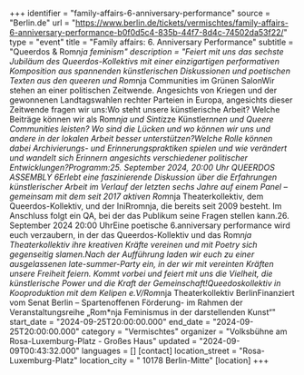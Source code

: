 +++
identifier = "family-affairs-6-anniversary-performance"
source = "Berlin.de"
url = "https://www.berlin.de/tickets/vermischtes/family-affairs-6-anniversary-performance-b0f0d5c4-835b-44f7-8d4c-74502da53f22/"
type = "event"
title = "Family affairs: 6. Anniversary Performance"
subtitle = "Queerdos & Rom*nja feminism"
description = "Feiert mit uns das sechste Jubiläum des Queerdos-Kollektivs mit einer einzigartigen performativen Komposition aus spannenden künstlerischen Diskussionen und poetischen Texten aus den queeren und Rom*nja Communities im Grünen SalonWir stehen an einer politischen Zeitwende. Angesichts von Kriegen und der gewonnenen Landtagswahlen rechter Parteien in Europa, angesichts dieser Zeitwende fragen wir uns:Wo steht unsere künstlerische Arbeit? Welche Beiträge können wir als Rom*nja und Sinti*zze Künstler*nnen und Queere Communities leisten? Wo sind die Lücken und wo können wir uns und andere in der lokalen Arbeit besser unterstützen?Welche Rolle können dabei Archivierungs- und Erinnerungspraktiken spielen und wie verändert und wandelt sich Erinnern angesichts verschiedener politischer Entwicklungen?Programm:25. September 2024, 20:00 Uhr QUEERDOS ASSEMBLY 6Erlebt eine faszinierende Diskussion über die Erfahrungen künstlerischer Arbeit im Verlauf der letzten sechs Jahre auf einem Panel – gemeinsam mit dem seit 2017 aktiven Rom*nja Theaterkollektiv, dem Queerdos-Kollektiv, und der IniRromnja, die bereits seit 2009 besteht. Im Anschluss folgt ein QA, bei der das Publikum seine Fragen stellen kann.26. September 2024 20:00 UhrEine poetische 6.anniversary performance wird euch verzaubern, in der das Queerdos-Kollektiv und das Rom*nja Theaterkollektiv ihre kreativen Kräfte vereinen und mit Poetry sich gegenseitig slamen.Nach der Aufführung laden wir euch zu einer ausgelassenen late-summer-Party ein, in der wir mit vereinten Kräften unsere Freiheit feiern. Kommt vorbei und feiert mit uns die Vielheit, die künstlerische Power und die Kraft der Gemeinschaft!Queedoskollektiv in Kooproduktion mit dem Kelipen e.V/Rom*nja Theaterkollektiv BerlinFinanziert vom Senat Berlin – Spartenoffenen Förderung- im Rahmen der Veranstaltungsreihe „Rom*nja Feminismus in der darstellenden Kunst“"
start_date = "2024-09-25T20:00:00.000"
end_date = "2024-09-25T20:00:00.000"
category = "Vermischtes"
organizer = "Volksbühne am Rosa-Luxemburg-Platz - Großes Haus"
updated = "2024-09-09T00:43:32.000"
languages = []
[contact]
location_street = "Rosa-Luxemburg-Platz"
location_city = " 10178 Berlin-Mitte"
[location]
+++